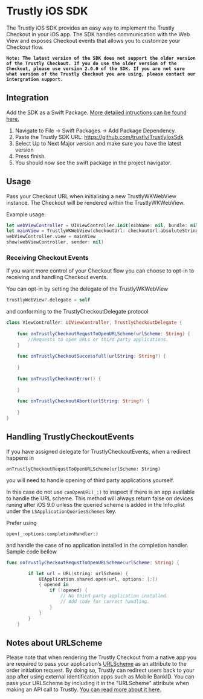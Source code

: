 # Trustly iOS SDK

The Trustly iOS SDK provides an easy way to implement the Trustly Checkout in your iOS app. The SDK handles communication with the Web View and exposes Checkout events that allows you to customize your Checkout flow. 

**`Note: The latest version of the SDK does not support the older version of the Trustly Checkout. If you do use the older version of the Checkout, please use version 2.0.0 of the SDK. If you are not sure what version of the Trustly Checkout you are using, please contact our intergration support.`**

## Integration
Add the SDK as a Swift Package. [More detailed intructions can be found here.](https://www.trustly.net/site/developer-portal?part=iosandroid)
1. Navigate to File -> Swift Packages -> Add Package Dependency.
2. Paste the Trustly SDK URL: https://github.com/trustly/TrustlyIosSdk
3. Select Up to Next Major version and make sure you have the latest version
4. Press finish.
5. You should now see the swift package in the project navigator.

## Usage
Pass your Checkout URL when initialising a new TrustlyWKWebView instance. The Checkout will be rendered within the TrustlyWKWebView.

Example usage:
```swift
let webViewController = UIViewController.init(nibName: nil, bundle: nil)
let mainView = TrustlyWKWebView(checkoutUrl: checkoutUrl.absoluteString, frame: self.view.bounds)
webViewController.view = mainView
show(webViewController, sender: nil)
```
### Receiving Checkout Events
If you want more control of your Checkout flow you can choose to opt-in to receiving and handling Checkout events. 

You can opt-in by setting the delegate of the TrustlyWKWebView 
```swift
trustlyWebView?.delegate = self
```
and conforming to the TrustlyCheckoutDelegate protocol
```swift
class ViewController: UIViewController, TrustlyCheckoutDelegate {
    
    func onTrustlyCheckoutRequstToOpenURLScheme(urlScheme: String) {
        //Requests to open URLs or third party applications.
    }
    
    func onTrustlyCheckoutSuccessfull(urlString: String?) {
        
    }
    
    func onTrustlyCheckoutError() {
        
    }
    
    func onTrustlyCheckoutAbort(urlString: String?) {
        
    }
}
```

## Handling TrustlyCheckoutEvents
If  you have assigned delegate for TrustlyCheckoutEvents, when a redirect happens in

```onTrustlyCheckoutRequstToOpenURLScheme(urlScheme: String)```

 you will need to handle opening of third party applications yourself.

In this case do not use
```canOpenURL(_:)``` to inspect if there is an app available to handle the URL scheme.
This method will always return false on devices runing after iOS 9.0 unless the queried scheme is added in the Info.plist under the ```LSApplicationQueriesSchemes``` key.

Prefer using

```open(_:options:completionHandler:)```

and handle the case of no application installed in the completion handler.
Sample code bellow

```swift
func onTrustlyCheckoutRequstToOpenURLScheme(urlScheme: String) {

        if let url = URL(string: urlScheme) {
            UIApplication.shared.open(url, options: [:])
            { opened in
                if (!opened) {
                    // No third party application installed.
                    // Add code for correct handling.
                }
            }
        }
    }

```

## Notes about URLScheme
Please note that when rendering the Trustly Checkout from a native app you are required to pass your application’s [URLScheme](https://developer.apple.com/documentation/xcode/allowing_apps_and_websites_to_link_to_your_content/defining_a_custom_url_scheme_for_your_app) as an attribute to the order initiation request. By doing so, Trustly can redirect users back to your app after using external identification apps such as Mobile BankID. You can pass your URLScheme by including it in the "URLScheme" attribute when making an API call to Trustly. [You can read more about it here.](https://developers.trustly.com/emea/docs/ios)
